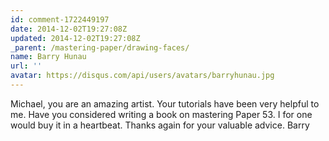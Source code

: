 ```yaml
---
id: comment-1722449197
date: 2014-12-02T19:27:08Z
updated: 2014-12-02T19:27:08Z
_parent: /mastering-paper/drawing-faces/
name: Barry Hunau
url: ''
avatar: https://disqus.com/api/users/avatars/barryhunau.jpg
---
```


Michael, you are an amazing artist. Your tutorials have been very helpful
to me. Have you considered writing a book on mastering Paper 53. I for one would
buy it in a heartbeat. Thanks again for your valuable advice.
Barry

